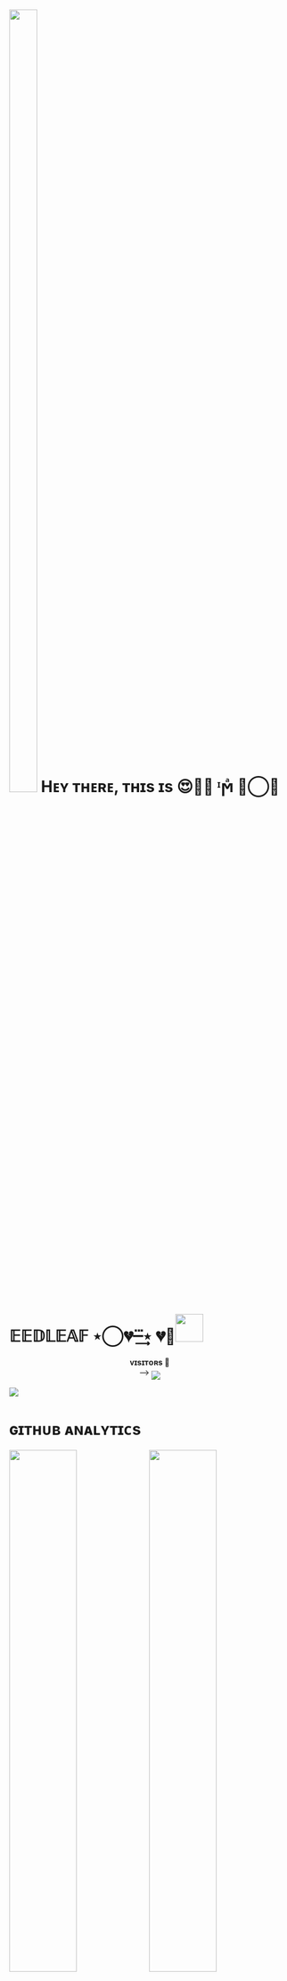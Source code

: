 
<h1> <img  style="align-item" :"center" src="https://graph.org/file/facc052e4dbb9def8aed5.jpg" width="50px" height="60%"> Hᴇʏ ᴛʜᴇʀᴇ, ᴛʜɪs ɪs 😍💞💘 ᶦϻͣ ≛⃝🇼𝔼𝔼𝔻𝕃𝔼𝔸𝔽 ⋆‌⃝💔─⃛͢⋆ 💔💏<img src="https://media.giphy.com/media/12oufCB0MyZ1Go/giphy.gif" width="50"></h1>
<p align="center">
    <b>ᴠɪsɪᴛᴏʀs 👀</b><br>
 -->    <img align="middle" src="https://profile-counter.glitch.me/gamingbuddyyy/count.svg" />
</p> 

[<img src="https://graph.org/file/2d48c45c5c461f6413be8.jpg"/>](https://github.com/Gamingbuddyyy)



<h1> ɢɪᴛʜᴜʙ ᴀɴᴀʟʏᴛɪᴄs </h1>

[<img src="https://github-readme-stats.vercel.app/api?username=Gamingbuddyyy&count_private=true&show_icons=true&theme=chartreuse-dark&custom_title=What%27s+the+craic?&include_all_commits=true&hide_border=true&bg_color=000000" width="49%">](https://github.com/Noob-Mukesh)  [<img src="https://github-readme-streak-stats.herokuapp.com/?user=GAMINGBUDDYYY&theme=chartreuse-dark&hide_border=True&bg_color=000000" width="49%">](https://github.com/GAMINGBUDDYYY)

[<img src="https://github.com/PRADHAN474/gamingbuddyyy/blob/master/resources/hr.gif"/>](https://github.com/gamingbuddyyy)

<h1> <img src="https://te.legra.ph/file/1f5f400d5a16ae3a89343.jpg" width="70px" style="border-radius: 50%"> ᴄᴏɴᴛᴀᴄᴛ ᴍᴇ </h1>

[<img src="https://te.legra.ph/file/3f6810f790713b26fe826.jpg" width="60px">](https://tg://openmessage?user_id=5059737154) [<img src="https://te.legra.ph/file/2a7a17fc66a8f5fe785c3.jpg" width="60px">](https://github.com/GAMINGBUDDYYY) 







## Connect with Me

[![Github](https://img.shields.io/badge/-Github-181717?style=for-the-badge&logo=Github&logoColor=white)](https://github.com/GAMINGBUDDYYY)
[![Telegram](https://img.shields.io/badge/Telegram-2CA5E0?style=for-the-badge&logo=telegram&logoColor=white)](https://telegram.me/ZORDANGAMING)

## My Stats

![GitHub stats](https://github-readme-stats.vercel.app/api?username=GAMINGBUDDYYY&show_icons=true&theme=radical)
![Top Languages](https://github-readme-stats.vercel.app/api/top-langs/?username=GAMINGBUDDYYY&layout=compact&theme=midnight-purple&hide=Css)

![Visitors](https://visitor-badge.laobi.icu/badge?page_id=GAMINGBUDDYYY)￼Enter

<p align="center"><img src="https://thumbs.gfycat.com/GoodnaturedFondGaur-size_restricted.gif" alt="Synthwave" height="300" width="500"></p>
<!---
Gamingbuddyyy/Gamingbuddyyy is a ✨ special ✨ repository because its `README.md` (this file) appears on your GitHub profile.
You can click the Preview link to take a look at your changes.!
--->
